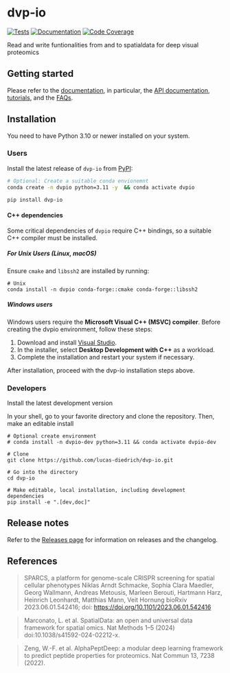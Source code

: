 # dvp-io

[![Tests][badge-tests]][tests]
[![Documentation][badge-docs]][documentation]
[![Code Coverage][badge-coverage]][tests]

[badge-tests]: https://img.shields.io/github/actions/workflow/status/lucas-diedrich/dvp-io/test.yaml?branch=main
[badge-docs]: https://img.shields.io/readthedocs/dvp-io
[badge-coverage]: https://codecov.io/github/MannLabs/dvp-io/graph/badge.svg?token=RO2UBP3JQ0

Read and write funtionalities from and to spatialdata for deep visual proteomics

## Getting started

Please refer to the [documentation][],
in particular, the [API documentation][],
[tutorials][],
and the [FAQs][].

## Installation

You need to have Python 3.10 or newer installed on your system.

### Users

Install the latest release of `dvp-io` from [PyPI](https://pypi.org/project/dvp-io):

```bash
# Optional: Create a suitable conda envionemnt
conda create -n dvpio python=3.11 -y  && conda activate dvpio
```

```bash
pip install dvp-io
```

#### C++ dependencies

Some critical dependencies of `dvpio` require C++ bindings, so a suitable C++ compiler must be installed.

##### For Unix Users (Linux, macOS)

Ensure `cmake` and `libssh2` are installed by running:

```shell
# Unix
conda install -n dvpio conda-forge::cmake conda-forge::libssh2
```

##### Windows users

Windows users require the **Microsoft Visual C++ (MSVC) compiler**. Before creating the dvpio environment, follow these steps:

1. Download and install [Visual Studio](https://visualstudio.microsoft.com/downloads/).
2. In the installer, select **Desktop Development with C++** as a workload.
3. Complete the installation and restart your system if necessary.

After installation, proceed with the dvp-io installation steps above.

### Developers

Install the latest development version

In your shell, go to your favorite directory and clone the repository. Then, make an editable install

```shell
# Optional create environment
# conda install -n dvpio-dev python=3.11 && conda activate dvpio-dev

# Clone
git clone https://github.com/lucas-diedrich/dvp-io.git

# Go into the directory
cd dvp-io

# Make editable, local installation, including development dependencies
pip install -e ".[dev,doc]"
```

## Release notes

Refer to the [Releases page](https://github.com/lucas-diedrich/dvp-io/releases) for information on releases and the changelog.

## References

> SPARCS, a platform for genome-scale CRISPR screening for spatial cellular phenotypes Niklas Arndt Schmacke, Sophia Clara Maedler, Georg Wallmann, Andreas Metousis, Marleen Berouti, Hartmann Harz, Heinrich Leonhardt, Matthias Mann, Veit Hornung bioRxiv 2023.06.01.542416; doi: https://doi.org/10.1101/2023.06.01.542416

> Marconato, L. et al. SpatialData: an open and universal data framework for spatial omics. Nat Methods 1–5 (2024) doi:10.1038/s41592-024-02212-x.

> Zeng, W.-F. et al. AlphaPeptDeep: a modular deep learning framework to predict peptide properties for proteomics. Nat Commun 13, 7238 (2022).

[mambaforge]: https://github.com/conda-forge/miniforge#mambaforge
[scverse discourse]: https://discourse.scverse.org/
[issue tracker]: https://github.com/lucas-diedrich/dvp-io/issues
[tests]: https://github.com/MannLabs/dvp-io/actions/workflows/test.yaml
[documentation]: https://dvp-io.readthedocs.io
[changelog]: https://dvp-io.readthedocs.io/en/latest/changelog.html
[api documentation]: https://dvp-io.readthedocs.io/en/latest/api.html
[FAQs]: https://dvp-io.readthedocs.io/en/latest/faq.html
[tutorials]: https://dvp-io.readthedocs.io/en/latest/tutorials.html
[pypi]: https://pypi.org/project/dvp-io
